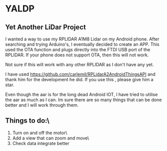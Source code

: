 # YALDP


Yet Another LiDar Project
-------------------------

I wanted a way to use my RPLIDAR A1M8 Lidar on my Android phone. After searching and trying Arduino's, I eventually decided to create an APP.
This used the OTA function and plugs directly into the FTDI USB port of the RPLIDAR. If your phone does not support OTA, then this will not work.


Not sure if this will work with any other RPLIDAR as I don't have any yet.

I have used https://github.com/carlemil/RPLidarA2AndroidThingsAPI and thank him for the development he did. If you use this , please give him a star.

Even though the aar is for the long dead Android IOT, I have tried to utilise the aar as much as I can.
Im sure there are so many things that can be done better and I will work through them.

Things to do:\
--------------

1. Turn on and off the motor\
2. Add a view that can zoom and move\
3. Check data integrate better